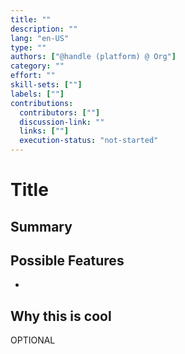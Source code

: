 ```yaml
---
title: ""
description: ""
lang: "en-US"
type: ""
authors: ["@handle (platform) @ Org"]
category: ""
effort: ""
skill-sets: [""]
labels: [""]
contributions:
  contributors: [""]
  discussion-link: ""
  links: [""]
  execution-status: "not-started"
---
```


# Title

## Summary



## Possible Features

-

## Why this is cool

OPTIONAL

